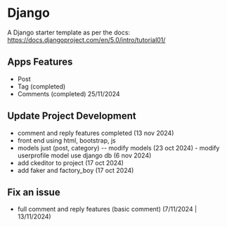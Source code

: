 # Django

A Django starter template as per the docs: https://docs.djangoproject.com/en/5.0/intro/tutorial01/

## Apps Features
- Post
- Tag (completed)
- Comments (completed) 25/11/2024

## Update Project Development
- comment and reply features completed (13 nov 2024)
- front end using html, bootstrap, js
- models just (post, category)
-- modify models (23 oct 2024) - modify userprofile model use django db (6 nov 2024)
- add ckeditor to project (17 oct 2024)
- add faker and factory_boy (17 oct 2024)

## Fix an issue
- full comment and reply features (basic comment) (7/11/2024 | 13/11/2024)
